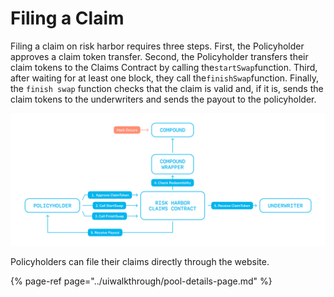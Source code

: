 # Filing a Claim

Filing a claim on risk harbor requires three steps. First, the Policyholder approves a claim token transfer. Second, the Policyholder transfers their claim tokens to the Claims Contract by calling the`startSwap`function. Third, after waiting for at least one block, they call the`finishSwap`function. Finally, the `finish swap` function checks that the claim is valid and, if it is, sends the claim tokens to the underwriters and sends the payout to the policyholder. 

![](../.gitbook/assets/image%20%284%29.png)

Policyholders can file their claims directly through the website.

{% page-ref page="../uiwalkthrough/pool-details-page.md" %}



